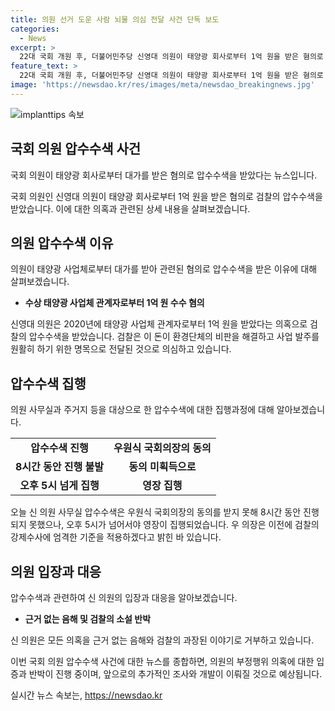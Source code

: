 ```yaml
---
title: 의원 선거 도운 사람 뇌물 의심 전달 사건 단독 보도
categories:
  - News
excerpt: >
  22대 국회 개원 후, 더불어민주당 신영대 의원이 태양광 회사로부터 1억 원을 받은 혐의로 검찰의 압수수색을 받았다. 이 돈이 선거 지원에 사용된 것으로 의심되며, 의원은 모든 혐의를 부인 중이다. 검찰은 압수수색을 통해 휴대전화 등을 확보하고, 돈을 받은 사람들 또한 수사 중이다. 이번 압수수색은 국회 개원 이후 처음이며, 우원식 국회의장은 검찰의 강제수사에 엄격한 기준을 적용하겠다고 밝혀 화제가 되고 있다.
feature_text: >
  22대 국회 개원 후, 더불어민주당 신영대 의원이 태양광 회사로부터 1억 원을 받은 혐의로 검찰의 압수수색을 받았다. 이 돈이 선거 지원에 사용된 것으로 의심되며, 의원은 모든 혐의를 부인 중이다. 검찰은 압수수색을 통해 휴대전화 등을 확보하고, 돈을 받은 사람들 또한 수사 중이다. 이번 압수수색은 국회 개원 이후 처음이며, 우원식 국회의장은 검찰의 강제수사에 엄격한 기준을 적용하겠다고 밝혀 화제가 되고 있다.
image: 'https://newsdao.kr/res/images/meta/newsdao_breakingnews.jpg'
---
```


<p><img src="https://newsdao.kr/res/images/meta/newsdao_breakingnews.jpg" alt="implanttips 속보" /></p>

<h2 data-ke-size="size26">국회 의원 압수수색 사건</h2>

<p>국회 의원이 태양광 회사로부터 대가를 받은 혐의로 압수수색을 받았다는 뉴스입니다.</p>

<p data-ke-size="size16">국회 의원인 신영대 의원이 태양광 회사로부터 1억 원을 받은 혐의로 검찰의 압수수색을 받았습니다. 이에 대한 의혹과 관련된 상세 내용을 살펴보겠습니다.</p>

<h2 data-ke-size="size24">의원 압수수색 이유</h2>

<p>의원이 태양광 사업체로부터 대가를 받아 관련된 혐의로 압수수색을 받은 이유에 대해 살펴보겠습니다.</p>

<ul>
  <li><b>수상 태양광 사업체 관계자로부터 1억 원 수수 혐의</b></li>
</ul>

<p data-ke-size="size16">신영대 의원은 2020년에 태양광 사업체 관계자로부터 1억 원을 받았다는 의혹으로 검찰의 압수수색을 받았습니다. 검찰은 이 돈이 환경단체의 비판을 해결하고 사업 발주를 원활히 하기 위한 명목으로 전달된 것으로 의심하고 있습니다.</p>

<h2 data-ke-size="size24">압수수색 집행</h2>

<p>의원 사무실과 주거지 등을 대상으로 한 압수수색에 대한 집행과정에 대해 알아보겠습니다.</p>

<table>
  <tr>
    <td style="text-align: center; height: 17px;"><b>압수수색 진행</b></td>
    <td style="text-align: center; height: 17px;"><b>우원식 국회의장의 동의</b></td>
  </tr>
  <tr>
    <td style="text-align: center;"><b>8시간 동안 진행 불발</b></td>
    <td style="text-align: center;"><b>동의 미획득으로</b></td>
  </tr>
  <tr>
    <td style="text-align: center;"><b>오후 5시 넘게 집행</b></td>
    <td style="text-align: center;"><b>영장 집행</b></td>
  </tr>
</table>

<p data-ke-size="size16">오늘 신 의원 사무실 압수수색은 우원식 국회의장의 동의를 받지 못해 8시간 동안 진행되지 못했으나, 오후 5시가 넘어서야 영장이 집행되었습니다. 우 의장은 이전에 검찰의 강제수사에 엄격한 기준을 적용하겠다고 밝힌 바 있습니다.</p>

<h2 data-ke-size="size24">의원 입장과 대응</h2>

<p>압수수색과 관련하여 신 의원의 입장과 대응을 알아보겠습니다.</p>

<ul>
  <li><b>근거 없는 음해 및 검찰의 소설 반박</b></li>
</ul>

<p data-ke-size="size16">신 의원은 모든 의혹을 근거 없는 음해와 검찰의 과장된 이야기로 거부하고 있습니다.</p>

<p>이번 국회 의원 압수수색 사건에 대한 뉴스를 종합하면, 의원의 부정행위 의혹에 대한 입증과 반박이 진행 중이며, 앞으로의 추가적인 조사와 개발이 이뤄질 것으로 예상됩니다.</p>
실시간 뉴스 속보는, <a href="https://newsdao.kr" rel="dofollow">https://newsdao.kr</a>


